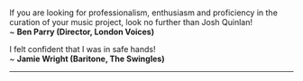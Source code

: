 
<br>

If you are looking for professionalism, enthusiasm and proficiency in the curation of your music project, look no further than Josh Quinlan!<br>
~ **Ben Parry (Director, London Voices)**

I felt confident that I was in safe hands!<br>
~ **Jamie Wright (Baritone, The Swingles)**

<hr>
